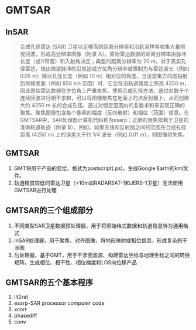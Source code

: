 # GMTSAR

## InSAR

>   合成孔径雷达 (SAR) 卫星以足够高的距离分辨率和沿轨采样率收集大量侧视回波，形成高分辨率图像（附录 A）。原始雷达数据的距离分辨率由脉冲长度（或1/带宽）和入射角决定；典型的距离分辨率为 20 m。对于真实孔径雷达，输出微波脉冲的沿轨迹或方位角分辨率被限制为与雷达波长（例如 0.05 m）除以孔径长度（例如 10 m）相对应的角度。当该波束方向图投射到地球表面（例如 850 km 范围）时，它会在沿轨道维度上照亮 4250 m，因此原始雷达数据在方位角上严重失焦。使用合成孔径方法，通过对数千个连续回波进行相干求和，可以将图像聚焦在地面上的点反射器上，从而创建大约 4250 m 长的合成孔径。通过对恒定范围内的复数求和来实现正确的聚焦。聚焦图像包含每个像素的幅度（反向散射）和相位（范围）信息。在GMTSAR中，SAR处理器计算机代码称为esarp；正确的聚焦依赖于卫星的准确轨道轨迹（附录 B）。例如，如果天线和反射器之间的范围在合成孔径距离 (4250 m) 上的误差大于约 1/4 波长（例如 0.01 m），则图像将失焦。

## GMTSAR

1.   GMT将用于产品的显绘，格式为postscript(.ps)，生成Google Earth的kml文件。
2.   轨道精度较低的雷达卫星（>10m如RADARSAT-1和JERS-1卫星）无法使用GMTSAR进行处理

## GMTSAR的三个组成部分

1.   不同类型SAR卫星数据预处理器，用于将原始格式数据和轨道信息转为通用格式
2.   InSAR处理器，用于聚焦、对齐图像，将地形映射成相位信息，形成复杂的干涉图
3.   后处理器，基于GMT，用于干涉图滤波、构建雷达坐标与地理坐标之间的转换矩阵，生成相位、相干性、相位梯度和LOS向位移产品

## GMTSAR的五个基本程序

1.   llt2rat
2.   esarp-SAR processor computer code
3.   xcorr
4.   phasediff
5.   conv

